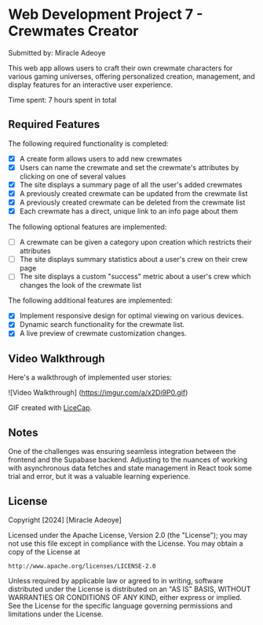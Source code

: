 # Web Development Project 7 - Crewmates Creator

Submitted by: Miracle Adeoye

This web app allows users to craft their own crewmate characters for various gaming universes, offering personalized creation, management, and display features for an interactive user experience.

Time spent: 7 hours spent in total

## Required Features

The following required functionality is completed:

- [x] A create form allows users to add new crewmates
- [x] Users can name the crewmate and set the crewmate's attributes by clicking on one of several values
- [x] The site displays a summary page of all the user's added crewmates
- [x] A previously created crewmate can be updated from the crewmate list
- [x] A previously created crewmate can be deleted from the crewmate list
- [x] Each crewmate has a direct, unique link to an info page about them

The following optional features are implemented:

- [ ] A crewmate can be given a category upon creation which restricts their attributes
- [ ] The site displays summary statistics about a user's crew on their crew page
- [ ] The site displays a custom "success" metric about a user's crew which changes the look of the crewmate list

The following additional features are implemented:

* [x] Implement responsive design for optimal viewing on various devices.
* [x] Dynamic search functionality for the crewmate list.
* [x] A live preview of crewmate customization changes.

## Video Walkthrough

Here's a walkthrough of implemented user stories:

![Video Walkthrough] (https://imgur.com/a/x2Di9P0.gif)

GIF created with [LiceCap](https://www.cockos.com/licecap/).

## Notes

One of the challenges was ensuring seamless integration between the frontend and the Supabase backend. Adjusting to the nuances of working with asynchronous data fetches and state management in React took some trial and error, but it was a valuable learning experience.

## License

Copyright [2024] [Miracle Adeoye]

Licensed under the Apache License, Version 2.0 (the "License");
you may not use this file except in compliance with the License.
You may obtain a copy of the License at

    http://www.apache.org/licenses/LICENSE-2.0

Unless required by applicable law or agreed to in writing, software
distributed under the License is distributed on an "AS IS" BASIS,
WITHOUT WARRANTIES OR CONDITIONS OF ANY KIND, either express or implied.
See the License for the specific language governing permissions and
limitations under the License.
